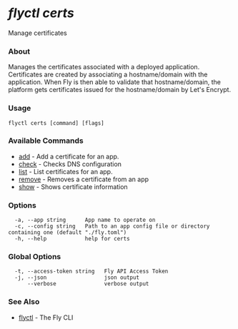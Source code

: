 # _flyctl certs_

Manage certificates

### About

Manages the certificates associated with a deployed application.
Certificates are created by associating a hostname/domain with the application.
When Fly is then able to validate that hostname/domain, the platform gets
certificates issued for the hostname/domain by Let's Encrypt.

### Usage
~~~
flyctl certs [command] [flags]
~~~

### Available Commands
* [add](/docs/flyctl/certs-add/)	 - Add a certificate for an app.
* [check](/docs/flyctl/certs-check/)	 - Checks DNS configuration
* [list](/docs/flyctl/certs-list/)	 - List certificates for an app.
* [remove](/docs/flyctl/certs-remove/)	 - Removes a certificate from an app
* [show](/docs/flyctl/certs-show/)	 - Shows certificate information

### Options

~~~
  -a, --app string      App name to operate on
  -c, --config string   Path to an app config file or directory containing one (default "./fly.toml")
  -h, --help            help for certs
~~~

### Global Options

~~~
  -t, --access-token string   Fly API Access Token
  -j, --json                  json output
      --verbose               verbose output
~~~

### See Also

* [flyctl](/docs/flyctl/help/)	 - The Fly CLI

